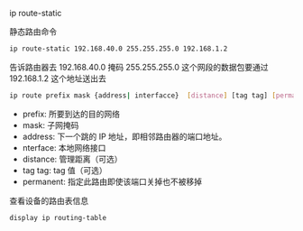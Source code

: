 ip route-static

静态路由命令

```bash
ip route-static 192.168.40.0 255.255.255.0 192.168.1.2
```

告诉路由器去 192.168.40.0 掩码 255.255.255.0 这个网段的数据包要通过 192.168.1.2 这个地址送出去

```bash
ip route prefix mask {address| interfacce}  [distance] [tag tag] [permanent]
```

- prefix: 所要到达的目的网络
- mask: 子网掩码
- address: 下一个跳的 IP 地址，即相邻路由器的端口地址。
- nterface: 本地网络接口
- distance: 管理距离（可选）
- tag tag: tag 值（可选）
- permanent: 指定此路由即使该端口关掉也不被移掉

查看设备的路由表信息

```bash
display ip routing-table
```


